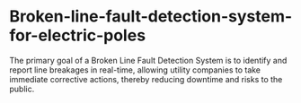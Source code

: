 # Broken-line-fault-detection-system-for-electric-poles
The primary goal of a Broken Line Fault Detection System is to identify and report line breakages in real-time, allowing utility companies to take immediate corrective actions, thereby reducing downtime and risks to the public.
